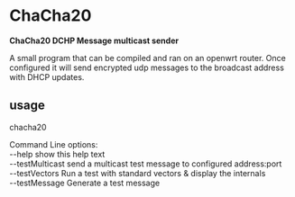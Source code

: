 ﻿# ChaCha20
**ChaCha20 DCHP Message multicast sender**

A small program that can be compiled and ran on an openwrt router. Once configured it will send encrypted udp messages to the broadcast address with DHCP updates. 

## usage
chacha20 <operation> <mac> <ip> <hostname> <br />

Command Line options: <br />
--help show this help text <br />
--testMulticast send a multicast test message to configured address:port <br />
--testVectors Run a test with standard vectors & display the internals <br />
--testMessage Generate a test message <br />
